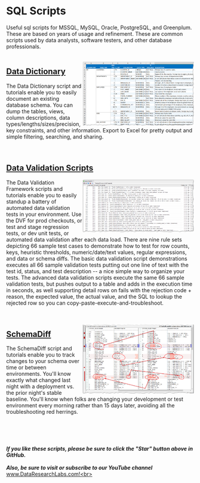 # SQL Scripts
Useful sql scripts for MSSQL, MySQL, Oracle, PostgreSQL, and Greenplum.  These are based on years of usage and refinement.  These are common scripts used by data analysts, software testers, and other database professionals.<br>
<br>


<img align="right" src="https://github.com/DataResearchLabs/sql_scripts/blob/main/img/02_data_dictionary_in_xl.png" width="300px">


## [Data Dictionary](https://github.com/DataResearchLabs/sql_scripts/blob/main/data_dictionary_scripts.md)
The Data Dictionary script and tutorials enable you to easily document an existing database schema.  You can dump the tables, views, column descriptions, data types/lengths/sizes/precision, key constraints, and other information.  Export to Excel for pretty output and simple filtering, searching, and sharing.<br>
<br>
<br>


## [Data Validation Scripts](https://github.com/DataResearchLabs/sql_scripts/blob/main/data_validation_scripts.md)

<img align="right" src="https://github.com/DataResearchLabs/sql_scripts/blob/main/img/04_data_validation_scripts.png" width="300px">

The Data Validation Framework scripts and tutorials enable you to easily standup a battery of automated data validation tests in your environment.  Use the DVF for prod checkouts, or test and stage regression tests, or dev unit tests, or automated data validation after each data load.  There are nine rule sets depicting 66 sample test cases to demonstrate how to test for row counts, keys, heuristic thresholds, numeric/date/text values, regular expressions, and data or schema diffs.  The basic data validation script demonstrations executes all 66 sample validation tests putting out one line of text with the test id, status, and test description -- a nice simple way to organize your tests.  The advanced data validation scripts execute the same 66 sample validation tests, but pushes output to a table and adds in the execution time in seconds, as well supporting detail rows on fails with the rejection code + reason, the expected value, the actual value, and the SQL to lookup the rejected row so you can copy-paste-execute-and-troubleshoot.<br>
<br>
<br>


<img align="right" src="https://github.com/DataResearchLabs/sql_scripts/blob/main/img/01_schemadiff_side_by_side.png" width="300px">


## [SchemaDiff](https://github.com/DataResearchLabs/sql_scripts/blob/main/schemadiff_scripts.md)
The SchemaDiff script and tutorials enable you to track changes to your schema over time or between environments.  You'll know exactly what changed last night with a deployment vs. the prior night's stable baseline.  You'll know when folks are changing your development or test environment every morning rather than 15 days later, avoiding all the troubleshooting red herrings.<br>
<br>
<br>
<br>
<br>


***If you like these scripts, please be sure to click the "Star" button above in GitHub.*** <br>
<br>
***Also, be sure to visit or subscribe to our YouTube channel*** www.DataResearchLabs.com!<br>
<br>
<br>
